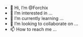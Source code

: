 - 👋 Hi, I’m @Forchix
- 👀 I’m interested in ...
- 🌱 I’m currently learning ...
- 💞️ I’m looking to collaborate on ...
- 📫 How to reach me ...

<!---
Forchix/Forchix is a ✨ special ✨ repository because its `README.md` (this file) appears on your GitHub profile.
You can click the Preview link to take a look at your changes.
--->
